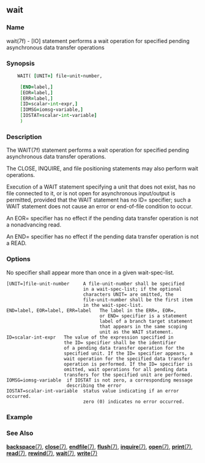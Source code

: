## wait

### **Name**
  wait(7f) - [IO] statement performs a wait operation for
  specified pending asynchronous data transfer operations
  
### **Synopsis**
```fortran
    WAIT( [UNIT=] file-unit-number,

     [END=label,]
     [EOR=label,]
     [ERR=label,]
     [ID=scalar-int-expr,]
     [IOMSG=iomsg-variable,] 
     [IOSTAT=scalar-int-variable]
     )
```
### **Description**
   The WAIT(7f) statement performs a wait operation for specified pending
   asynchronous data transfer operations.

   The CLOSE, INQUIRE, and file positioning statements may also perform
   wait operations.

   Execution of a WAIT statement specifying a unit that does not
   exist, has no file connected to it, or is not open for asynchronous
   input/output is permitted, provided that the WAIT statement has no ID=
   specifier; such a WAIT statement does not cause an error or end-of-file
   condition to occur.

   An EOR= specifier has no effect if the pending data transfer operation
   is not a nonadvancing read.

   An END= specifier has no effect if the pending data transfer operation
   is not a READ.

### **Options**
   No specifier shall appear more than once in a given wait-spec-list.

    [UNIT=]file-unit-number     A file-unit-number shall be specified
                                in a wait-spec-list; if the optional
                                characters UNIT= are omitted, the
                                file-unit-number shall be the first item
                                in the wait-spec-list.
    END=label, EOR=label, ERR=label   The label in the ERR=, EOR=,
                                      or END= specifier is a statement
                                      label of a branch target statement
                                      that appears in the same scoping
                                      unit as the WAIT statement.
    ID=scalar-int-expr   The value of the expression specified in
                         the ID= specifier shall be the identifier
                         of a pending data transfer operation for the
                         specified unit. If the ID= specifier appears, a
                         wait operation for the specified data transfer
                         operation is performed. If the ID= specifier is
                         omitted, wait operations for all pending data
                         transfers for the specified unit are performed.
    IOMSG=iomsg-variable  if IOSTAT is not zero, a corresponding message
                          describing the error
    IOSTAT=scalar-int-variable  status value indicating if an error occurred.
                                zero (0) indicates no error occurred.
### **Example**

### **See Also**

[**backspace**(7)](#backspace),
[**close**(7)](#close),
[**endfile**(7)](#endfile),
[**flush**(7)](#flush),
[**inquire**(7)](#inquire),
[**open**(7)](#open),
[**print**(7)](#print),
[**read**(7)](#read),
[**rewind**(7)](#rewind),
[**wait**(7)](#wait),
[**write**(7)](#write)
